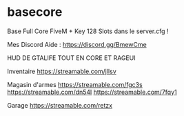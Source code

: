 # basecore

Base Full Core FiveM + Key 128 Slots dans le server.cfg ! 

Mes Discord Aide : https://discord.gg/BmewCme

HUD DE GTALIFE 
TOUT EN CORE ET RAGEUI

Inventaire
https://streamable.com/jllsv

Magasin d'armes
https://streamable.com/fgc3s  https://streamable.com/dn54l  https://streamable.com/7fqy1

Garage
https://streamable.com/retzx

